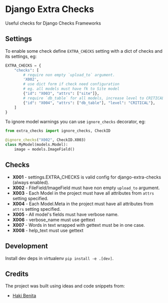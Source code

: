 # Django Extra Checks

Useful checks for Django Checks Frameworks

## Settings

To enable some check define `EXTRA_CHECKS` setting with a dict of
checks and its settings, eg:

```python
EXTRA_CHECKS = {
    "checks": [
        # require non empty `upload_to` argument.
        'X002',
        # use dict form if check need configuration
        # eg. all models must have fk to Site model
        {"id": "X003", "attrs": ["site"]},
        # require `db_table` for all models, increase level to CRITICAL
        {"id": "X004", "attrs": ["db_table"], "level": "CRITICAL"},
    ]
}
```

To ignore model warnings you can use `ignore_checks` decorator, eg:

```python
from extra_checks import ignore_checks, CheckID

@ignore_checks("X002", CheckID.X003)
class MyModel(models.Model):
    image = models.ImageField()
```

## Checks

- **X001** - settings.EXTRA_CHECKS is valid config for django-extra-checks (always enabled).
- **X002** - FileField/ImageField must have non empty `upload_to` argument.
- **X003** - Each Model in the project must have all attributes from `attrs` setting specified.
- **X004** - Each Model.Meta in the project must have all attributes from `attrs` setting specified.
- **X005** - All model's fields must have verbose name.
- **X006** - verbose_name must use gettext
- **X007** - Words in text wrapped with gettext must be in one case.
- **X008** - help_text must use gettext

## Development

Install dev deps in virtualenv `pip install -e .[dev]`.

## Credits

The project was built using ideas and code snippets from:

- [Haki Benita](https://medium.com/@hakibenita/automating-the-boring-stuff-in-django-using-the-check-framework-3495fb550a6a)
